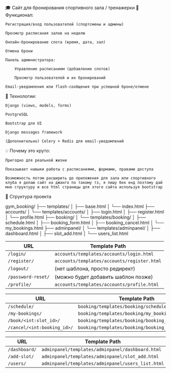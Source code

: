 🎓 Сайт для бронирования спортивного зала / тренажерки
📌 Функционал:

    Регистрация/вход пользователей (спортсмены и админы)

    Просмотр расписания залов на неделю

    Онлайн-бронирование слота (время, дата, зал)

    Отмена брони

    Панель администратора:

        Управление расписанием (добавление слотов)

        Просмотр пользователей и их бронирований

    Email-уведомления или flash-сообщения при успешной броне/отмене

🧰 Технологии:

    Django (views, models, forms)

    PostgreSQL

    Bootstrap для UI

    Django messages framework

    (Дополнительно) Celery + Redis для email-уведомлений

💡 Почему это круто:

    Пригодно для реальной жизни

    Показывает навыки работы с расписаниями, формами, правами доступа

    Возможность потом расширить до приложения для зала или спортивного клуба я делаю сайт на джанго по такому тз, я пишу бек енд поэтому дай мне структуру и все html страницы для этого сайта используя bootstrap



🔧 Структура проекта

gym_booking/
├── templates/
│   ├── base.html
│   └── index.html
├── accounts/
│   └── templates/accounts/
│       ├── login.html
│       ├── register.html
│       └── profile.html
├── booking/
│   └── templates/booking/
│       ├── schedule.html
│       ├── booking_form.html
│       ├── booking_cancel.html
│       └── my_bookings.html
├── adminpanel/
│   └── templates/adminpanel/
│       ├── dashboard.html
│       ├── slot_add.html
│       └── users_list.html


| URL                | Template Path                               |
| ------------------ | ------------------------------------------- |
| `/login/`          | `accounts/templates/accounts/login.html`    |
| `/register/`       | `accounts/templates/accounts/register.html` |
| `/logout/`         | (нет шаблона, просто редирект)              |
| `/password-reset/` | (можно будет добавить шаблон позже)         |
| `/profile/`        | `accounts/templates/accounts/profile.html`  |

| URL                         | Template Path                                   |
| --------------------------- | ----------------------------------------------- |
| `/schedule/`                | `booking/templates/booking/schedule.html`       |
| `/my-bookings/`             | `booking/templates/booking/my_bookings.html`    |
| `/book/<int:slot_id>/`      | `booking/templates/booking/booking_form.html`   |
| `/cancel/<int:booking_id>/` | `booking/templates/booking/booking_cancel.html` |

| URL           | Template Path                                     |
| ------------- | ------------------------------------------------- |
| `/dashboard/` | `adminpanel/templates/adminpanel/dashboard.html`  |
| `/add-slot/`  | `adminpanel/templates/adminpanel/slot_add.html`   |
| `/users/`     | `adminpanel/templates/adminpanel/users_list.html` |
